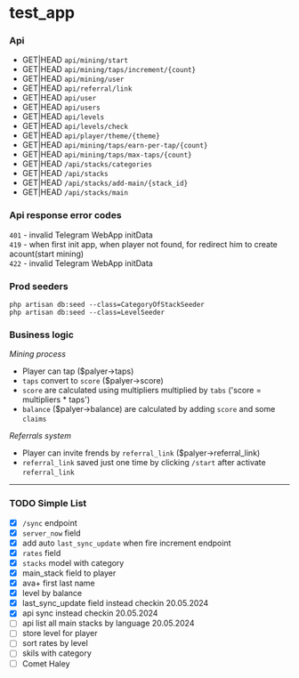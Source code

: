 # test_app

### Api

- GET|HEAD `api/mining/start`
- GET|HEAD `api/mining/taps/increment/{count}`
- GET|HEAD `api/mining/user`
- GET|HEAD `api/referral/link`
- GET|HEAD `api/user`
- GET|HEAD `api/users`
- GET|HEAD `api/levels`
- GET|HEAD `api/levels/check`
- GET|HEAD `api/player/theme/{theme}`
- GET|HEAD `api/mining/taps/earn-per-tap/{count}`
- GET|HEAD `api/mining/taps/max-taps/{count}`
- GET|HEAD `/api/stacks/categories`
- GET|HEAD `/api/stacks`
- GET|HEAD `/api/stacks/add-main/{stack_id}`
- GET|HEAD `/api/stacks/main`

### Api response error codes

`401` - invalid Telegram WebApp initData\
`419` - when first init app, when player not found, for redirect him to create acount(start mining)\
`422` - invalid Telegram WebApp initData

### Prod seeders
```shell
php artisan db:seed --class=CategoryOfStackSeeder
php artisan db:seed --class=LevelSeeder
```


### Business logic

*Mining process*
- Player can tap ($palyer->taps)
- `taps` convert to `score` ($palyer->score) 
- `score` are calculated using multipliers multiplied by `tabs` ('score = multipliers * taps')
- `balance` ($palyer->balance) are calculated by adding `score` and some `claims`

*Referrals system*
- Player can invite frends by `referral_link` ($palyer->referral_link)
- `referral_link` saved just one time by clicking `/start` after activate `referral_link`

<hr>

### TODO Simple List

- [x] `/sync` endpoint
- [x] `server_now` field
- [x] add auto `last_sync_update` when fire increment endpoint
- [x] `rates` field
- [x] `stacks` model with category
- [x] main_stack field to player
- [x] ava+ first last name
- [x] level by balance
- [x] last_sync_update field instead checkin 	20.05.2024
- [x] api sync instead checkin					20.05.2024
- [ ] api list all main stacks by language 		20.05.2024
- [ ] store level for player
- [ ] sort rates by level
- [ ] skils with category
- [ ] Comet Haley
